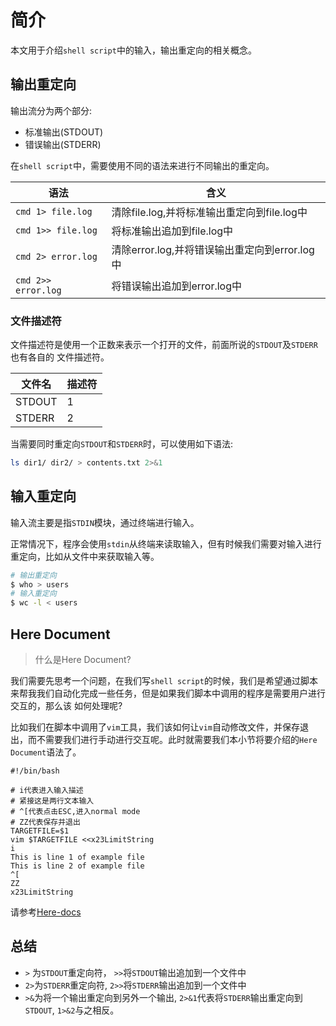 # 简介

本文用于介绍`shell script`中的输入，输出重定向的相关概念。

## 输出重定向

输出流分为两个部分:

* 标准输出(STDOUT)
* 错误输出(STDERR)

在`shell script`中，需要使用不同的语法来进行不同输出的重定向。

| 语法   | 含义 |
|--------|------|
| `cmd 1> file.log` | 清除file.log,并将标准输出重定向到file.log中 |
| `cmd 1>> file.log` | 将标准输出追加到file.log中 |
| `cmd 2> error.log` | 清除error.log,并将错误输出重定向到error.log中 |
| `cmd 2>> error.log` | 将错误输出追加到error.log中 | 

### 文件描述符

文件描述符是使用一个正数来表示一个打开的文件，前面所说的`STDOUT`及`STDERR`也有各自的
文件描述符。

| 文件名   | 描述符  |
|----------|--------|
| STDOUT    | 1  |
| STDERR    | 2   |

当需要同时重定向`STDOUT`和`STDERR`时，可以使用如下语法:

```sh
ls dir1/ dir2/ > contents.txt 2>&1
```

## 输入重定向

输入流主要是指`STDIN`模块，通过终端进行输入。

正常情况下，程序会使用`stdin`从终端来读取输入，但有时候我们需要对输入进行重定向，比如从文件中来获取输入等。

```sh
# 输出重定向
$ who > users
# 输入重定向
$ wc -l < users
```

## Here Document

> 什么是Here Document?

我们需要先思考一个问题，在我们写`shell script`的时候，我们是希望通过脚本来帮我我们自动化完成一些任务，但是如果我们脚本中调用的程序是需要用户进行交互的，那么该
如何处理呢?

比如我们在脚本中调用了`vim`工具，我们该如何让`vim`自动修改文件，并保存退出，而不需要我们进行手动进行交互呢。此时就需要我们本小节将要介绍的`Here Document`语法了。

```shell script
#!/bin/bash

# i代表进入输入描述
# 紧接这是两行文本输入
# ^[代表点击ESC,进入normal mode
# ZZ代表保存并退出
TARGETFILE=$1
vim $TARGETFILE <<x23LimitString
i
This is line 1 of example file
This is line 2 of example file
^[
ZZ
x23LimitString
```


请参考[Here-docs](https://tldp.org/LDP/abs/html/here-docs.html)

## 总结

* `>` 为`STDOUT`重定向符， `>>`将`STDOUT`输出追加到一个文件中
* `2>`为`STDERR`重定向符, `2>>`将`STDERR`输出追加到一个文件中
* `>&`为将一个输出重定向到另外一个输出, `2>&1`代表将`STDERR`输出重定向到`STDOUT`, `1>&2`与之相反。
